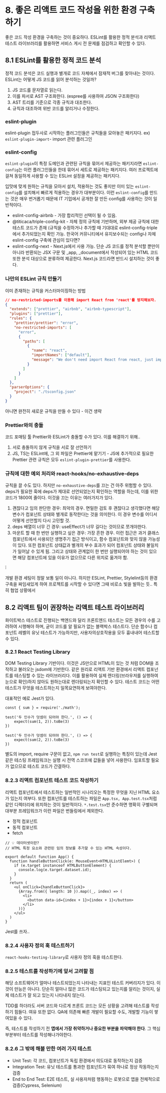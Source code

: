 # 8. 좋은 리액트 코드 작성을 위한 환경 구축하기

좋은 코드 작성 환경을 구축하는 것이 중요하다. ESLint를 활용한 정적 분석과 리액트 테스트 라이브러리를 활용하면 서비스 게시 전 문제를 점검하고 확인할 수 있다.

## 8.1 ESLint를 활용한 정적 코드 분석

정적 코드 분석은 코드 실행과 별개로 코드 자체에서 잠재적 버그를 찾아내는 것이다. ESLint는 어떻게 JS 코드를 읽어 분석하는 것일까?

1. JS 코드를 문자열로 읽는다.
2. 이를 파서로 AST 구조화한다. (espree를 사용하여 JSON 구조화한다)
3. AST 트리를 기준으로 각종 규칙과 대조한다.
4. 규칙과 대조하여 위반 코드를 알리거나 수정한다.

### eslint-plugin

eslint-plugin 접두사로 시작하는 플러그인들은 규칙들을 모아놓은 패키지다.
ex) `eslint-plugin-import`- import 관련 플러그인

### eslint-config

`eslint-plugin`이 특정 도메인과 관련된 규칙을 묶어서 제공하는 패키지라면 `eslint-config`는 이런 플러그인들을 한데 묶어서 세트로 제공하는 패키지다. 여러 프로젝트에 걸쳐 동일하게 사용할 수 있는 ESLint 설정을 제공하는 패키지다.

입맛에 맞게 원하는 규칙을 모아서 설치, 적용하는 것도 좋지만 이미 있는 `eslint-config`를 설치해서 빠르게 적용하는 경우가 대부분이다. 이런 `eslint-config`를 만드는 것은 매우 번거롭기 때문에 IT 기업에서 공개한 잘 만든 config를 사용하는 것이 일반적이다.

- eslint-config-airbnb - 가장 합리적인 선택이 될 수 있음.
- @titicaca/triple-config-kit - 자체 정의 규칙에 기반하며, 외부 제공 규칙에 대한 테스트 코드가 존재 (규칙을 수정하거나 추가할 때 기대대로 eslint-config-triple에서 추가되었는지 확인 가능.
한국어 커뮤니티에서 유지보수되는 config나 자체 eslint-config 구축에 관심이 있다면?
- eslint-config-next - Next.js에서 사용 가능. 단순 JS 코드를 정적 분석할 뿐만이 아니라 반환되는 JSX 구문 및 _app, _document에서 작성되어 있는 HTML 코드 또한 분석 대상으로 분류하여 제공한다.
Next.js 코드라면 반드시 설치하는 것이 좋다.

### 나만의 ESLint 규칙 만들기

이미 존재하는 규칙을 커스터마이징하는 방법

```json
// no-restricted-imports를 이용해 import React from 'react'를 방지해보자.
{
  "extends": ["prettier", "airbnb", "airbnb-typescript"],
  "plugins": ["prettier"],
  "rules": {
    "prettier/prettier": "error",
    "no-restricted-imports": [
      "error",
      {
        "paths": [
          {
            "name": "react",
            "importNames": ["default"],
            "message": "We don't need import React from react, just import what you need from React."
          }
        ]
      }
    ]
  },
  "parserOptions": {
    "project": "./tsconfig.json"
  }
}
```

아니면 완전히 새로운 규칙을 만들 수 있다 - 이건 생략

### Prettier와의 충돌

코드 포매팅 툴 Prettier와 ESLint가 충돌할 수가 있다. 이를 해결하기 위해..

1. 서로 충돌하지 않게 규칙을 서로 잘 선언하기
2. JS, TS는 ESLint에, 그 외 파일은 Prettier에 맡기기 - JS에 추가적으로 필요한 Prettier 관련 규칙은 모두 `eslint-plugin-prettier`를 사용한다.

### 규칙에 대한 예외 처리와 react-hooks/no-exhaustive-deps

규칙을 끌 수도 있다. 하지만 `no-exhaustive-deps`를 끄는 건 아주 위험할 수 있다.
deps가 필요한 훅에 deps가 제대로 선언되었는지 확인하는 역할을 하는데, 이를 위한 코드가 1800여 줄이다.
이것을 끄는 이유는 여러가지가 있다.

1. 괜찮다고 임의 판단한 경우: 최악의 경우. 면밀한 검토 후 괜찮다고 생각했다면 해당 변수가 컴포넌트 상태와 별개로 동작한다는 것을 의미한다. 이 경우 변수를 어디서 어떻게 선언할지 다시 고민할 것.
2. deps 배열이 너무 긴 경우: useEffect가 너무 길다는 것이므로 쪼개야한다.
3. 마운트 할 때 한 번만 실행하고 싶은 경우: 가장 흔한 경우. 이런 접근은 과거 클래스 컴포넌트에서 사용되던 생명주기 접근 방식이고, 함수 컴포넌트와 맞지 않을 가능성이 있다. 또한 컴포넌트 상태값과 별개의 부수 효과가 되어 컴포넌트 상태와 불일치가 일어날 수 있게 됨. 그리고 상태와 관계없이 한 번만 실행되어야 하는 것이 있으면 해당 컴포넌트에 있을 이유가 없으므로 다른 위치로 옮겨야 함.

<aside>
❕

개발 환경 세팅이 정말 보통 일이 아니다. 하지만 ESLint, Prettier, Stylelint등의 환경 구축을 짜임새있게 하여 프로젝트를 시작할 수 있다면 그때 비로소 빛을 발하는 듯.. 특히 협업 상황에서

</aside>

## 8.2 리액트 팀이 권장하는 리액트 테스트 라이브러리

화이트박스 테스트로 진행되는 백엔드와 달리 프론트엔드 테스트는 모든 경우의 수를 고려하여 시행해야 하며, 굳이 코드를 알 필요가 없는 블랙박스 테스트다. 단순 함수나 컴포넌트 레벨의 유닛 테스트가 가능하지만, 사용자의상호작용을 모두 흉내내어 테스트할 수 있다.

### 8.2.1 React Testing Library

DOM Testing Library 기반이다. 이것은 JS만으로 HTML이 있는 것 처럼 DOM을 조작하고 불러오는 jsdom에 기반한다. 같은 원리로 리액트 기반 환경에서 리액트 컴포넌트를 테스팅할 수 있는 라이브러리다. 이를 활용하여 실제 렌더링(브라우저를 실행하여 눈으로 확인)하지 않아도 원하는대로 렌더링되는지 확인할 수 있다.
테스트 코드는 어떤 테스트가 무엇을 테스트하는지 일목요연하게 보여야한다.

대표적인 예로 Jest가 있다.

```tsx
const { sum } = require('./math');

test('두 인수가 덧셈이 되어야 한다.', () => {
	expect(sum(1, 2)).toBe(3)
})

test('두 인수가 덧셈이 되어야 한다.', () => {
	expect(sum(2, 2)).toBe(3)
})
```

별도의 import, require 구문이 없고, `npm run test`로 실행하는 특징이 있는데 Jest같은 테스팅 프레임워크는 실행 시 전역 스코프에 값들을 넣어 사용한다. 임포트할 필요가 없으므로 테스트 코드가 간결하다.

### 8.2.3 리액트 컴포넌트 테스트 코드 작성하기

리액트 컴포넌트에서 테스트하는 일반적인 시나리오는 특정한 무엇을 지닌 HTML 요소가 있는지 여부다.
또한 컴포넌트를 테스트하는 파일은 `App.tsx, App.test.tsx`처럼 같인 디렉터리에 위치하는 것이 일반적이다. `*.test.tsx`만 준수하면 명확히 구별되며 대부분 프레임워크가 이런 파일은 번들링에서 제외한다.

- 정적 컴포넌트
- 동적 컴포넌트
- fetch


```tsx
// 💡 데이터셋이란?
// HTML 특정 요소와 관련된 임의 정보를 추가할 수 있는 HTML 속성이다.

export default function App() {
  function handleButtonClick(e: MouseEvent<HTMLUListElemt>) {
    if (e.target instanceof HTMLButtonElement) {
      console.log(e.target.dataset.id);
    }
  }
  return (
    <ul onClick={handleButtonClick}>
      {Array.from({ length: 10 }).map((_, index) => (
        <li>
          <button data-id={index + 1}>{index + 1}</button>
        </li>
      ))}
    </ul>
  )
}
```

Jest를 쓰자..

### 8.2.4 사용자 정의 훅 테스트하기

`react-hooks-testing-library`로 사용자 정의 훅을 테스트한다.

### 8.2.5 테스트를 작성하기에 앞서 고려할 점

해당 소프트웨어가 얼마나 테스트되었는지 나타내는 지표인 테스트 커버리지가 있다. 이것이 만능은 아니다. 단순히 얼마나 많은 코드가 테스팅되고 있는지를 알리는 것이지, 실제 테스트가 잘 되고 있는지 나타내지 않는다.

TDD를 하더라도 서버 코드와 다르게 프론트 코드는 모든 상황을 고려해 테스트를 작성하기 힘들다. 여유 또한 없다. QA에 의존해 빠른 개발이 필요할 수도, 개발할 기능이 쌓여있을 수 있다.

즉, 테스트를 작성하기 전 **앱에서 가장 취약하거나 중요한 부분을 파악해야 한다**. 그 핵심 부분부터 테스트를 작성해나가야한다.

### 8.2.6 그 밖에 해볼 만한 여러 가지 테스트

- Unit Test: 각 코드, 컴포넌트가 독립 환경에서 의도대로 동작하는지 검증
- Integration Test: 유닛 테스트를 통과한 컴포넌트가 묶여 하나로 정상 작동하는지 검증
- End to End Test: E2E 테스트, 실 사용자처럼 행동하는 로봇으로 앱을 전체적으로 검증(Cypress, Selenium)